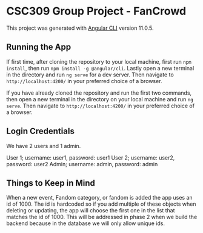 # CSC309 Group Project - FanCrowd

This project was generated with [Angular CLI](https://github.com/angular/angular-cli) version 11.0.5.


## Running the App

If first time, after cloning the repository to your local machine, first run `npm install`, then run `npm install -g @angular/cli`. Lastly open a new terminal in the directory and run `ng serve` for a dev server. Then navigate to `http://localhost:4200/` in your preferred choice of a browser.

If you have already cloned the repository and run the first two commands, then open a new terminal in the directory on your local machine and run `ng serve`. Then navigate to `http://localhost:4200/` in your preferred choice of a browser.

## Login Credentials

We have 2 users and 1 admin. 

User 1; username: user1, password: user1
User 2; username: user2, password: user2
Admin; username: admin, password: admin

## Things to Keep in Mind

When a new event, Fandom category, or fandom is added the app uses an id of 1000. The id is hardcoded so if you add multiple of these objects when deleting or updating, the app will choose the first one in the list that matches the id of 1000. This will be addressed in phase 2 when we build the backend because in the database we will only allow unique ids.
